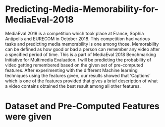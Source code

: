 # Predicting-Media-Memorability-for-MediaEval-2018
MediaEval 2018 is a competition which took place at France, Sophia Antipolis and EURECOM in October 2018. This competition had various tasks and predicting media memorability is one among those. Memorability can be defined as how good or bad a person can remember any video after a specified period of time. This is a part of MediaEval 2018 Benchmarking Initiative for Multimedia Evaluation. I will be predicting the probability of video getting remembered based on the given set of pre-computed features. After experimenting with the different Machine learning techniques using the features given, our results showed that ‘Captions’ which is one of the features provided that gives a brief description of what a video contains obtained the best result among all other features.

# Dataset and Pre-Computed Features were given

